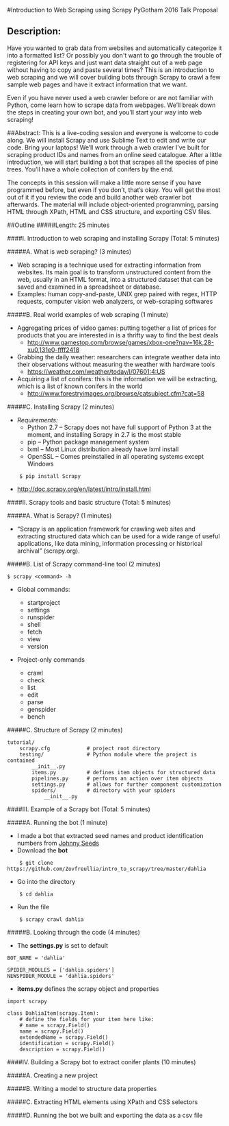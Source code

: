 #Introduction to Web Scraping using Scrapy
PyGotham 2016 Talk Proposal

## Description:
Have you wanted to grab data from websites and automatically categorize it into a formatted list? Or possibly you don't want to go through the trouble of registering for API keys and just want data straight out of a web page without having to copy and paste several times? This is an introduction to web scraping and we will cover building bots through Scrapy to crawl a few sample web pages and have it extract information that we want. 

Even if you have never used a web crawler before or are not familiar with Python, come learn how to scrape data from webpages. We’ll break down the steps in creating your own bot, and you’ll start your way into web scraping!  

##Abstract:
This is a live-coding session and everyone is welcome to code along. We will install Scrapy and use Sublime Text to edit and write our code. Bring your laptops! We’ll work through a web crawler I’ve built for scraping product IDs and names from an online seed catalogue. After a little introduction, we will start building a bot that scrapes all the species of pine trees. You’ll have a whole collection of conifers by the end.

The concepts in this session will make a little more sense if you have programmed before, but even if you don’t, that’s okay. You will get the most out of it if you review the code and build another web crawler bot afterwards. The material will include object-oriented programming, parsing HTML through XPath, HTML and CSS structure, and exporting CSV files.


##Outline
#####Length: 25 minutes

####I. Introduction to web scraping and installing Scrapy (Total: 5 minutes)

#####A. What is web scraping? (3 minutes)
* Web scraping is a technique used for extracting information from websites. Its main goal is to transform unstructured content from the web, usually in an HTML format, into a structured dataset that can be saved and examined in a spreadsheet or database. 
* Examples: human copy-and-paste, UNIX grep paired with regex, HTTP requests, computer vision web analyzers, or web-scraping softwares

#####B. Real world examples of web scraping (1 minute)
* Aggregating prices of video games: putting together a list of prices for products that you are interested in is a thrifty way to find the best deals
	+ http://www.gamestop.com/browse/games/xbox-one?nav=16k,28-xu0,131e0-ffff2418
* Grabbing the daily weather: researchers can integrate weather data into their observations without measuring the weather with hardware tools
	+ https://weather.com/weather/today/l/07601:4:US
* Acquiring a list of conifers: this is the information we will be extracting, which is a list of known conifers in the world
	+ http://www.forestryimages.org/browse/catsubject.cfm?cat=58

#####C. Installing Scrapy (2 minutes)
* <em>Requirements:</em>
	+ Python 2.7 – Scrapy does not have full support of Python 3 at the moment, and installing Scrapy in 2.7 is the most stable
	+  pip – Python package management system
	+  lxml – Most Linux distribution already have lxml install
	+  OpenSSL – Comes preinstalled in all operating systems except Windows
```
	$ pip install Scrapy
```
* http://doc.scrapy.org/en/latest/intro/install.html


####II. Scrapy tools and basic structure (Total: 5 minutes)

#####A. What is Scrapy?	 (1 minutes)
* “Scrapy is an application framework for crawling web sites and extracting structured data which can be used for a wide range of useful applications, like data mining, information processing or historical archival” (scrapy.org).
	
#####B. List of Scrapy command-line tool (2 minutes)
```
$ scrapy <command> -h 
```
* Global commands:
	+ startproject
	+ settings
	+ runspider
	+ shell
	+ fetch
	+ view
	+ version

* Project-only commands
	+ crawl
	+ check
	+ list
	+ edit
	+ parse
	+ genspider
	+ bench

#####C. Structure of Scrapy (2 minutes)

```
tutorial/
    scrapy.cfg            # project root directory 
    testing/              # Python module where the project is contained
        __init__.py
        items.py          # defines item objects for structured data
        pipelines.py      # performs an action over item objects
        settings.py       # allows for further component customization
        spiders/          # directory with your spiders
            __init__.py
```

####III. Example of a Scrapy bot (Total: 5 minutes)

#####A. Running the bot (1 minute)
* I made a bot that extracted seed names and product identification numbers from [Johnny Seeds](http://www.johnnyseeds.com/v-9-greenhouse-performer.aspx?categoryid=1&source=W_veg_ddShopBy#)
* Download the <b>bot</b>
```
	$ git clone https://github.com/Zovfreullia/intro_to_scrapy/tree/master/dahlia
```
* Go into the directory 
```
	$ cd dahlia
```
* Run the file
```
	$ scrapy crawl dahlia
```

#####B.	Looking through the code (4 minutes)
* The <b>settings.py</b> is set to default
```
BOT_NAME = 'dahlia'

SPIDER_MODULES = ['dahlia.spiders']
NEWSPIDER_MODULE = 'dahlia.spiders'
```
* <b>items.py</b> defines the scrapy object and properties
```
import scrapy

class DahliaItem(scrapy.Item):
    # define the fields for your item here like:
    # name = scrapy.Field()
    name = scrapy.Field()
    extendedName = scrapy.Field()
    identification = scrapy.Field()
    description = scrapy.Field()
```

####IV. Building a Scrapy bot to extract conifer plants (10 minutes)

#####A. Creating a new project

#####B. Writing a model to structure data properties

#####C. Extracting HTML elements using XPath and CSS selectors

#####D. Running the bot we built and exporting the data as a csv file

